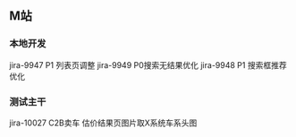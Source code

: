 ## M站
### 本地开发
jira-9947 P1 列表页调整
jira-9949 P0搜索无结果优化
jira-9948 P1 搜索框推荐优化

### 测试主干
jira-10027 C2B卖车 估价结果页图片取X系统车系头图
